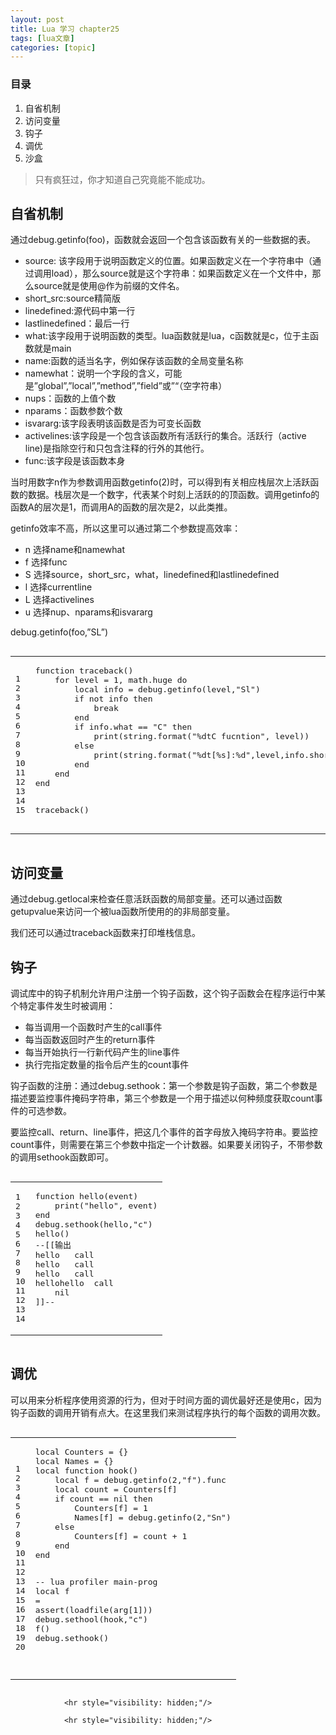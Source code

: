 ```yaml
---
layout: post
title: Lua 学习 chapter25  
tags: [lua文章]
categories: [topic]
---
```

<h3 id="目录">目录</h3>
<ol>
  <li>自省机制</li>
  <li>访问变量</li>
  <li>钩子</li>
  <li>调优</li>
  <li>沙盒</li>
</ol>

<blockquote>
  <p>只有疯狂过，你才知道自己究竟能不能成功。</p>
</blockquote>

<h2 id="自省机制">自省机制</h2>
<p>通过debug.getinfo(foo)，函数就会返回一个包含该函数有关的一些数据的表。</p>

<ul>
  <li>source: 该字段用于说明函数定义的位置。如果函数定义在一个字符串中（通过调用load），那么source就是这个字符串：如果函数定义在一个文件中，那么source就是使用@作为前缀的文件名。</li>
  <li>short_src:source精简版</li>
  <li>linedefined:源代码中第一行</li>
  <li>lastlinedefined：最后一行</li>
  <li>what:该字段用于说明函数的类型。lua函数就是lua，c函数就是c，位于主函数就是main</li>
  <li>name:函数的适当名字，例如保存该函数的全局变量名称</li>
  <li>namewhat：说明一个字段的含义，可能是”global”,”local”,”method”,”field”或”“（空字符串）</li>
  <li>nups：函数的上值个数</li>
  <li>nparams：函数参数个数</li>
  <li>isvararg:该字段表明该函数是否为可变长函数</li>
  <li>activelines:该字段是一个包含该函数所有活跃行的集合。活跃行（active line)是指除空行和只包含注释的行外的其他行。</li>
  <li>func:该字段是该函数本身</li>
</ul>

<p>当时用数字n作为参数调用函数getinfo(2)时，可以得到有关相应栈层次上活跃函数的数据。栈层次是一个数字，代表某个时刻上活跃的的顶函数。调用getinfo的函数A的层次是1，而调用A的函数的层次是2，以此类推。</p>

<p>getinfo效率不高，所以这里可以通过第二个参数提高效率：</p>

<ul>
  <li>n  选择name和namewhat</li>
  <li>f  选择func</li>
  <li>S  选择source，short_src，what，linedefined和lastlinedefined</li>
  <li>l  选择currentline</li>
  <li>L  选择activelines</li>
  <li>u  选择nup、nparams和isvararg</li>
</ul>

<p>debug.getinfo(foo,”SL”)</p>

<div class="language-lua highlighter-rouge"><div class="highlight"><pre class="highlight"><code><table class="rouge-table"><tbody><tr><td class="rouge-gutter gl"><pre class="lineno">1
2
3
4
5
6
7
8
9
10
11
12
13
14
15
</pre></td><td class="rouge-code"><pre><span class="k">function</span> <span class="nf">traceback</span><span class="p">()</span>
    <span class="k">for</span> <span class="n">level</span> <span class="o">=</span> <span class="mi">1</span><span class="p">,</span> <span class="nb">math.huge</span> <span class="k">do</span>
        <span class="kd">local</span> <span class="n">info</span> <span class="o">=</span> <span class="nb">debug.getinfo</span><span class="p">(</span><span class="n">level</span><span class="p">,</span><span class="s2">&#34;Sl&#34;</span><span class="p">)</span>
        <span class="k">if</span> <span class="ow">not</span> <span class="n">info</span> <span class="k">then</span>
            <span class="k">break</span>
        <span class="k">end</span>
        <span class="k">if</span> <span class="n">info</span><span class="p">.</span><span class="n">what</span> <span class="o">==</span> <span class="s2">&#34;C&#34;</span> <span class="k">then</span>
            <span class="nb">print</span><span class="p">(</span><span class="nb">string.format</span><span class="p">(</span><span class="s2">&#34;%dtC fucntion&#34;</span><span class="p">,</span> <span class="n">level</span><span class="p">))</span>
        <span class="k">else</span>
            <span class="nb">print</span><span class="p">(</span><span class="nb">string.format</span><span class="p">(</span><span class="s2">&#34;%dt[%s]:%d&#34;</span><span class="p">,</span><span class="n">level</span><span class="p">,</span><span class="n">info</span><span class="p">.</span><span class="n">short_src</span><span class="p">,</span><span class="n">info</span><span class="p">.</span><span class="n">currentline</span><span class="p">))</span>
        <span class="k">end</span>
    <span class="k">end</span>
<span class="k">end</span>

<span class="n">traceback</span><span class="p">()</span>
</pre></td></tr></tbody></table></code></pre></div></div>

<h2 id="访问变量">访问变量</h2>
<p>通过debug.getlocal来检查任意活跃函数的局部变量。还可以通过函数getupvalue来访问一个被lua函数所使用的的非局部变量。</p>

<p>我们还可以通过traceback函数来打印堆栈信息。</p>

<h2 id="钩子">钩子</h2>

<p>调试库中的钩子机制允许用户注册一个钩子函数，这个钩子函数会在程序运行中某个特定事件发生时被调用：</p>

<ul>
  <li>每当调用一个函数时产生的call事件</li>
  <li>每当函数返回时产生的return事件</li>
  <li>每当开始执行一行新代码产生的line事件</li>
  <li>执行完指定数量的指令后产生的count事件</li>
</ul>

<p>钩子函数的注册：通过debug.sethook：第一个参数是钩子函数，第二个参数是描述要监控事件掩码字符串，第三个参数是一个用于描述以何种频度获取count事件的可选参数。</p>

<p>要监控call、return、line事件，把这几个事件的首字母放入掩码字符串。要监控count事件，则需要在第三个参数中指定一个计数器。如果要关闭钩子，不带参数的调用sethook函数即可。</p>

<div class="language-lua highlighter-rouge"><div class="highlight"><pre class="highlight"><code><table class="rouge-table"><tbody><tr><td class="rouge-gutter gl"><pre class="lineno">1
2
3
4
5
6
7
8
9
10
11
12
13
14
</pre></td><td class="rouge-code"><pre><span class="k">function</span> <span class="nf">hello</span><span class="p">(</span><span class="n">event</span><span class="p">)</span>
    <span class="nb">print</span><span class="p">(</span><span class="s2">&#34;hello&#34;</span><span class="p">,</span> <span class="n">event</span><span class="p">)</span>
<span class="k">end</span>
<span class="nb">debug.sethook</span><span class="p">(</span><span class="n">hello</span><span class="p">,</span><span class="s2">&#34;c&#34;</span><span class="p">)</span>
<span class="n">hello</span><span class="p">()</span>
<span class="cm">--[[输出
hello	call
hello	call
hello	call
hellohello	call
	nil
]]</span><span class="c1">--</span>


</pre></td></tr></tbody></table></code></pre></div></div>

<h2 id="调优">调优</h2>

<p>可以用来分析程序使用资源的行为，但对于时间方面的调优最好还是使用c，因为钩子函数的调用开销有点大。在这里我们来测试程序执行的每个函数的调用次数。</p>

<div class="language-lua highlighter-rouge"><div class="highlight"><pre class="highlight"><code><table class="rouge-table"><tbody><tr><td class="rouge-gutter gl"><pre class="lineno">1
2
3
4
5
6
7
8
9
10
11
12
13
14
15
16
17
18
19
20
</pre></td><td class="rouge-code"><pre><span class="kd">local</span> <span class="n">Counters</span> <span class="o">=</span> <span class="p">{}</span>
<span class="kd">local</span> <span class="n">Names</span> <span class="o">=</span> <span class="p">{}</span>
<span class="kd">local</span> <span class="k">function</span> <span class="nf">hook</span><span class="p">()</span>
    <span class="kd">local</span> <span class="n">f</span> <span class="o">=</span> <span class="nb">debug.getinfo</span><span class="p">(</span><span class="mi">2</span><span class="p">,</span><span class="s2">&#34;f&#34;</span><span class="p">).</span><span class="n">func</span>
    <span class="kd">local</span> <span class="n">count</span> <span class="o">=</span> <span class="n">Counters</span><span class="p">[</span><span class="n">f</span><span class="p">]</span>
    <span class="k">if</span> <span class="n">count</span> <span class="o">==</span> <span class="kc">nil</span> <span class="k">then</span>
        <span class="n">Counters</span><span class="p">[</span><span class="n">f</span><span class="p">]</span> <span class="o">=</span> <span class="mi">1</span>
        <span class="n">Names</span><span class="p">[</span><span class="n">f</span><span class="p">]</span> <span class="o">=</span> <span class="nb">debug.getinfo</span><span class="p">(</span><span class="mi">2</span><span class="p">,</span><span class="s2">&#34;Sn&#34;</span><span class="p">)</span>
    <span class="k">else</span>
        <span class="n">Counters</span><span class="p">[</span><span class="n">f</span><span class="p">]</span> <span class="o">=</span> <span class="n">count</span> <span class="o">+</span> <span class="mi">1</span>
    <span class="k">end</span>
<span class="k">end</span>

<span class="c1">-- lua profiler main-prog</span>
<span class="kd">local</span> <span class="n">f</span> <span class="o">=</span> <span class="nb">assert</span><span class="p">(</span><span class="nb">loadfile</span><span class="p">(</span><span class="n">arg</span><span class="p">[</span><span class="mi">1</span><span class="p">]))</span>
<span class="n">debug</span><span class="p">.</span><span class="n">sethool</span><span class="p">(</span><span class="n">hook</span><span class="p">,</span><span class="s2">&#34;c&#34;</span><span class="p">)</span>
<span class="n">f</span><span class="p">()</span>
<span class="nb">debug.sethook</span><span class="p">()</span>


</pre></td></tr></tbody></table></code></pre></div></div>



                <hr style="visibility: hidden;"/>
                
                <hr style="visibility: hidden;"/>